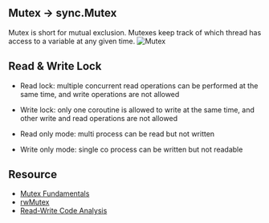 ## Mutex -> sync.Mutex
Mutex is short for mutual exclusion. Mutexes keep track of which thread has access to a variable at any given time.
![Mutex](https://res.cloudinary.com/practicaldev/image/fetch/s---IMLhEFN--/c_limit%2Cf_auto%2Cfl_progressive%2Cq_auto%2Cw_880/https://i1.wp.com/qvault.io/wp-content/uploads/2020/03/download.png%3Fw%3D742%26ssl%3D1)

## Read & Write Lock
* Read lock: multiple concurrent read operations can be performed at the same time, and write operations are not allowed
* Write lock: only one coroutine is allowed to write at the same time, and other write and read operations are not allowed

* Read only mode: multi process can be read but not written
* Write only mode: single co process can be written but not readable

## Resource
* [Mutex Fundamentals](https://www.sohamkamani.com/golang/mutex)
* [rwMutex](https://dev.to/qvault/golang-mutexes-what-is-rwmutex-for-57a0)
* [Read-Write Code Analysis](https://www.mo4tech.com/golang-series-rwmutex-read-write-lock-analysis.html)
